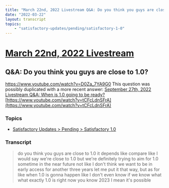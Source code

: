 ```yaml
---
title: "March 22nd, 2022 Livestream Q&A: Do you think you guys are close to 1.0?"
date: "2022-03-22"
layout: transcript
topics:
    - "satisfactory-updates/pending/satisfactory-1-0"
---
```

# [March 22nd, 2022 Livestream](../2022-03-22.md)
## Q&A: Do you think you guys are close to 1.0?
https://www.youtube.com/watch?v=D0Za_7YA9G0
This question was possibly duplicated with a more recent answer: [September 27th, 2022 Livestream Q&A: When is 1.0 going to be ready?](./yt-tCFcLdnSFrA.md) [https://www.youtube.com/watch?v=tCFcLdnSFrA](https://www.youtube.com/watch?v=tCFcLdnSFrA)


### Topics
* [Satisfactory Updates > Pending > Satisfactory 1.0](../topics/satisfactory-updates/pending/satisfactory-1-0.md)

### Transcript

> do you think you guys are close to 1.0 it depends like compare like I would say we're close to 1.0 but we're definitely trying to aim for 1.0 sometime in the near future not like I don't think we want to be in early access for another three years let me put it that way, but as for like when 1.0 is gonna happen like I don't even know if we know what what exactly 1.0 is right now you know 2023 I mean it's possible
